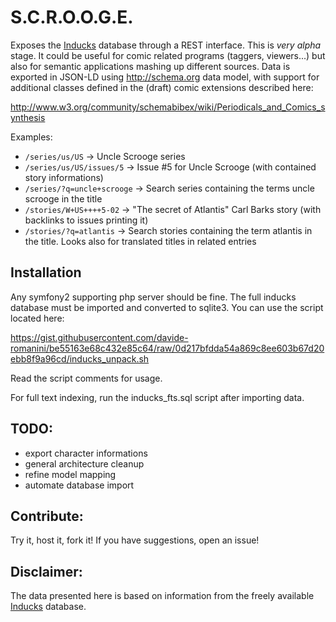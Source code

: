 S.C.R.O.O.G.E.
==============

Exposes the [Inducks][1] database through a REST interface. 
This is *very alpha* stage. It could be useful for comic related programs (taggers, viewers...)
but also for semantic applications mashing up different sources.
Data is exported in JSON-LD using http://schema.org data model, with support for additional
classes defined in the (draft) comic extensions described here: 

  http://www.w3.org/community/schemabibex/wiki/Periodicals_and_Comics_synthesis

Examples:

 - `/series/us/US` -> Uncle Scrooge series 
 - `/series/us/US/issues/5` -> Issue #5 for Uncle Scrooge (with contained story informations)
 - `/series/?q=uncle+scrooge` -> Search series containing the terms uncle scrooge in the title
 - `/stories/W+US++++5-02` -> "The secret of Atlantis" Carl Barks story (with backlinks to issues printing it)
 - `/stories/?q=atlantis` -> Search stories containing the term atlantis in the title. Looks also for translated titles in related entries


Installation
------------

Any symfony2 supporting php server should be fine. The full inducks database must
be imported and converted to sqlite3. You can use the script located here:

  https://gist.githubusercontent.com/davide-romanini/be55163e68c432e85c64/raw/0d217bfdda54a869c8ee603b67d20ebb8f9a96cd/inducks_unpack.sh

Read the script comments for usage.

For full text indexing, run the inducks_fts.sql script after importing data.

TODO:
----

 - export character informations
 - general architecture cleanup
 - refine model mapping
 - automate database import

Contribute:
----------

Try it, host it, fork it! If you have suggestions, open an issue!

Disclaimer:
----------

The data presented here is based on information from the freely available
[Inducks][1] database.


[1]:  http://inducks.org


